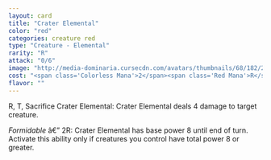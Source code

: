 ```yaml
---
layout: card
title: "Crater Elemental"
color: "red"
categories: creature red
type: "Creature - Elemental"
rarity: "R"
attack: "0/6"
image: "http://media-dominaria.cursecdn.com/avatars/thumbnails/68/182/200/283/635615777416677290.png"
cost: "<span class='Colorless Mana'>2</span><span class='Red Mana'>R</span>"
flavor: ""
---
```


<span class="Red Mana">R</span>, <span class="tip mana-icon mana-t" title="Tap">T</span>, Sacrifice Crater Elemental: Crater Elemental deals 4 damage to target creature.

<em>Formidable</em> â€” <span class="Colorless Mana">2</span><span class="Red Mana">R</span>: Crater Elemental has base power 8 until end of turn.  Activate this ability only if creatures you control have total power 8 or greater.
